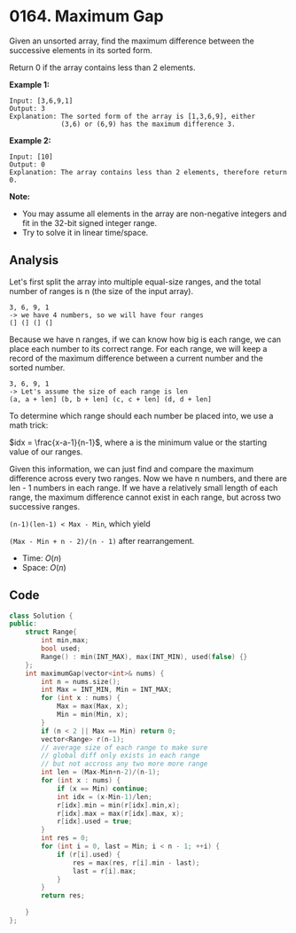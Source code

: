 # 0164. Maximum Gap

Given an unsorted array, find the maximum difference between the successive elements in its sorted form.

Return 0 if the array contains less than 2 elements.

**Example 1:**

```
Input: [3,6,9,1]
Output: 3
Explanation: The sorted form of the array is [1,3,6,9], either
             (3,6) or (6,9) has the maximum difference 3.
```

**Example 2:**

```
Input: [10]
Output: 0
Explanation: The array contains less than 2 elements, therefore return 0.
```

**Note:**

- You may assume all elements in the array are non-negative integers and fit in the 32-bit signed integer range.
- Try to solve it in linear time/space.

## Analysis

Let's first split the array into multiple equal-size ranges, and the total number of ranges is n (the size of the input array). 

```
3, 6, 9, 1
-> we have 4 numbers, so we will have four ranges
(] (] (] (] 
```

Because we have n ranges, if we can know how big is each range, we can place each number to its correct range. For each range, we will keep a record of the maximum difference between a current number and the sorted number.

```
3, 6, 9, 1
-> Let's assume the size of each range is len
(a, a + len] (b, b + len] (c, c + len] (d, d + len]
```

To determine which range should each number be placed into, we use a math trick:

$idx = \frac{x-a-1}{n-1}$, where a is the minimum value or the starting value of our ranges.

Given this information, we can just find and compare the maximum difference across every two ranges. Now we have n numbers, and there are len - 1 numbers in each range. If we have a relatively small length of each range, the maximum difference cannot exist in each range, but across two successive ranges.

`(n-1)(len-1) < Max - Min`, which yield 

`(Max - Min + n - 2)/(n - 1)` after rearrangement.

* Time: $O(n)$
* Space: $O(n)$

## Code

```c++
class Solution {
public:
    struct Range{
        int min,max;
        bool used;
        Range() : min(INT_MAX), max(INT_MIN), used(false) {}
    };
    int maximumGap(vector<int>& nums) {
        int n = nums.size();
        int Max = INT_MIN, Min = INT_MAX;
        for (int x : nums) {
            Max = max(Max, x);
            Min = min(Min, x);
        }
        if (n < 2 || Max == Min) return 0;
        vector<Range> r(n-1);
        // average size of each range to make sure 
        // global diff only exists in each range 
        // but not accross any two more more range
        int len = (Max-Min+n-2)/(n-1); 
        for (int x : nums) {
            if (x == Min) continue;
            int idx = (x-Min-1)/len;
            r[idx].min = min(r[idx].min,x);
            r[idx].max = max(r[idx].max, x);
            r[idx].used = true;
        }
        int res = 0;
        for (int i = 0, last = Min; i < n - 1; ++i) {
            if (r[i].used) {
                res = max(res, r[i].min - last);
                last = r[i].max;                
            }
        }
        return res;
            
    }
};
```

